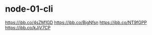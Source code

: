 # node-01-cli

https://ibb.co/4sZM1GD
https://ibb.co/BjgNfsn
https://ibb.co/NT9fGPP
https://ibb.co/kJjV7CP

